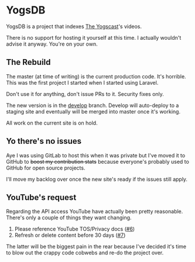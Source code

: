 # YogsDB

YogsDB is a project that indexes [The Yogscast](https://yogscast.com)'s videos.

There is no support for hosting it yourself at this time. I actually wouldn't advise it anyway. You're on your own.

## The Rebuild

The master (at time of writing) is the current production code. It's horrible. This was the first project I started when I started using Laravel.

Don't use it for anything, don't issue PRs to it. Security fixes only.

The new version is in the [develop](https://github.com/cohan/yogsdb/tree/develop) branch. Develop will auto-deploy to a staging site and eventually will be merged into master once it's working.

All work on the current site is on hold.

## Yo there's no issues

Aye I was using GitLab to host this when it was private but I've moved it to GitHub to ~~boost my contribution stats~~ because everyone's probably used to GitHub for open source projects.

I'll move my backlog over once the new site's ready if the issues still apply.

## YouTube's request

Regarding the API access YouTube have actually been pretty reasonable. There's only a couple of things they want changing.

1) Please reference YouTube TOS/Privacy docs ([#6](https://github.com/cohan/yogsdb/issues/6))
2) Refresh or delete content before 30 days ([#7](https://github.com/cohan/yogsdb/issues/7))

The latter will be the biggest pain in the rear because I've decided it's time to blow out the crappy code cobwebs and re-do the project over.
